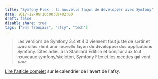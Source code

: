 ```yaml
---
title: "Symfony Flex : la nouvelle façon de développer avec Symfony"
date: 2017-12-08T10:00:00+02:00
draft: false
disable_share: true
tags: ["🇫🇷 français", "afsy", "tech"]
---
```


> Les versions de Symfony 3.4 et 4.0 viennent tout juste de sortir et avec elles vient une nouvelle façon de développer des applications Symfony. Dîtes adieu à la Standard Edition et bonjour aux tout nouveaux symfony/skeleton, Symfony Flex et les recettes qui vont avec.

[Lire l'article complet](https://afsy.fr/avent/2017/08-symfony-flex-la-nouvelle-facon-de-developper-avec-symfony) sur le calendrier de l'avent de l'afsy.
